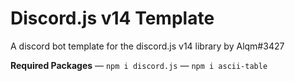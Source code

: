 # Discord.js v14 Template
A discord bot template for the discord.js v14 library by Alqm#3427

__Required Packages__
— `npm i discord.js`
— `npm i ascii-table`

